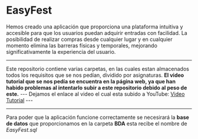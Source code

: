 # EasyFest
Hemos creado una aplicación que proporciona una plataforma intuitiva y accesible para que los usuarios puedan adquirir entradas con facilidad. La posibilidad de realizar compras desde cualquier lugar y en cualquier momento elimina las barreras físicas y temporales, mejorando significativamente la experiencia del usuario. 

---
Este repositorio contiene varias carpetas, en las cuales estan almacenados todos los requisitos que se nos pedían, dividido por asignaturas.
**El video tutorial que se nos pedía se encuentra en la página web, ya que han habido problemas al intentarlo subir a este repositorio debido al peso de este.** ---
Dejamos el enlace al video el cual esta subido a YouTube: [Video Tutorial](https://www.youtube.com/watch?v=P-EetyyyS6k&feature=youtu.be) ---


---
Para poder que la aplicación funcione correctamente se necesirará la **base de datos** que proporcionamos en la carpeta **BDA** esta recibe el nombre de *EasyFest.sql*


